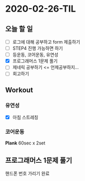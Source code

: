 # 2020-02-26-TIL

## 오늘 할 일

- [ ] 로그에 대해 공부하고 form 제출하기
- [ ] STEP4 진행 가능하면 하기
- [ ] 등운동, 코어운동, 유연성
- [x] 프로그래머스 1문제 풀기
- [ ] 제네릭 공부하기 <= 언제공부하지...
- [ ] 회고하기

## Workout

### 유연성

- [x] 아침 스트레칭 

### 코어운동

**Plank** 60sec x 2set

## 프로그래머스 1문제 풀기

핸드폰 번호 가리기 완료